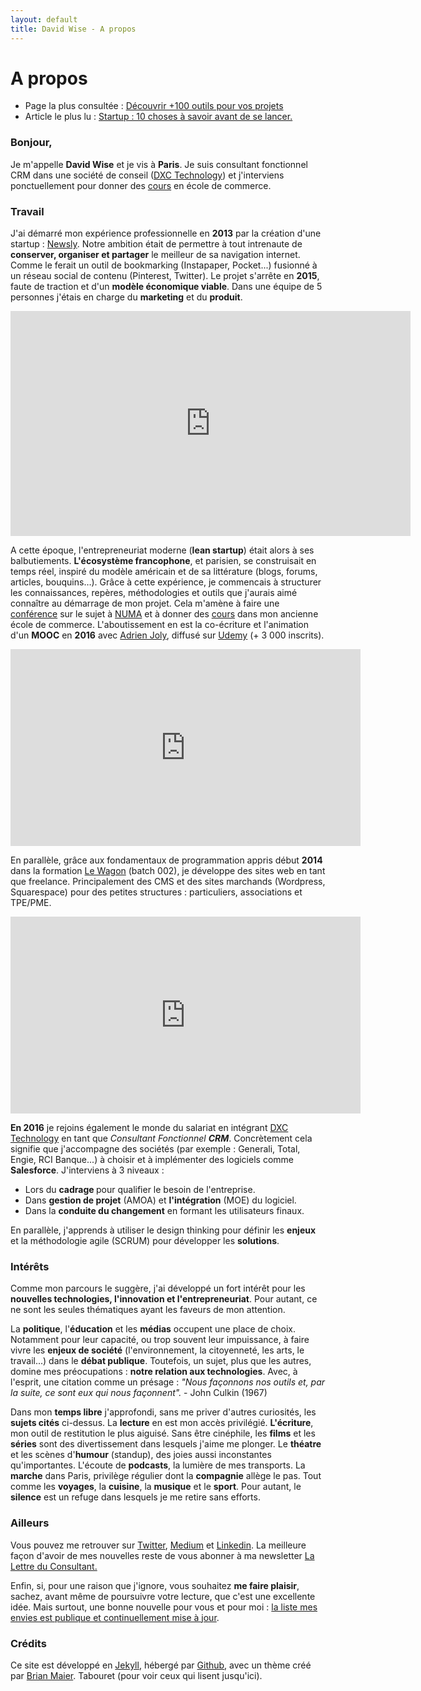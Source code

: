 ```yaml
---
layout: default
title: David Wise - A propos
---
```


<div class="post">
	<h1 class="pageTitle"> A propos</h1>

<ul>
  <li> Page la plus consultée : <a href="/outils">Découvrir +100 outils pour vos projets</a></li>
  <li> Article le plus lu : <a href="/startup-10-choses-savoir-avant-lancer/"> Startup : 10 choses à savoir avant de se lancer.</a></li>
  </ul>

  <h3> Bonjour, </h3>
  <p> Je m'appelle <b>David Wise</b> et je vis à <b>Paris</b>. Je suis consultant fonctionnel CRM dans une société de conseil (<a href="https://www.dxc.technology/">DXC Technology</a>) et j'interviens ponctuellement pour donner des <a href="/cours">cours</a> en école de commerce.</p> 

  <h3> Travail</h3>
  <p> J'ai démarré mon expérience professionnelle en <b>2013</b> par la création d'une startup : <a href="https://fr.petitsfrenchies.com/newsly-application-web-favoris-interview/">Newsly</a>. Notre ambition était de permettre à tout intrenaute de <b>conserver, organiser et partager</b> le meilleur de sa navigation internet. Comme le ferait un outil de bookmarking (Instapaper, Pocket...) fusionné à un réseau social de contenu (Pinterest, Twitter). Le projet s'arrête en <b>2015</b>, faute de traction et d'un <b>modèle économique viable</b>. Dans une équipe de 5 personnes j'étais en charge du <b>marketing</b> et du <b>produit</b>.</p> 

  <p><iframe src="https://player.vimeo.com/video/89918281" width="640" height="360" frameborder="0" webkitallowfullscreen mozallowfullscreen allowfullscreen></iframe></p>

  <p> A cette époque, l'entrepreneuriat moderne (<b>lean startup</b>) était alors à ses balbutiements. <b>L'écosystème francophone</b>, et parisien, se construisait en temps réel, inspiré du modèle américain et de sa littérature (blogs, forums, articles, bouquins…). 
  Grâce à cette expérience, je commencais à structurer les connaissances, repères, méthodologies et outils que j'aurais aimé connaître au démarrage de mon projet. Cela m'amène à faire une <a href="http://startuptour.mystrikingly.com/">conférence</a> sur le sujet à <a href="https://www.numa.co/fr">NUMA</a> et à donner des <a href="/startup">cours</a> dans mon ancienne école de commerce. L'aboutissement en est la co-écriture et l'animation d'un <b>MOOC</b> en <b>2016</b> avec <a href="https://adrienjoly.com/">Adrien Joly</a>, diffusé sur <a href="https://www.udemy.com/startuptour/?couponCode=DAVIDWISE.FR">Udemy</a> (+ 3 000 inscrits).</p> 

  <p><iframe width="560" height="315" src="https://www.youtube.com/embed/WAj70jDQZF8" frameborder="0" allow="autoplay; encrypted-media" allowfullscreen></iframe></p>

  <p> En parallèle, grâce aux fondamentaux de programmation appris début <b>2014</b> dans la formation <a href="https://www.lewagon.com/"> Le Wagon</a> (batch 002), je développe des sites web en tant que freelance. Principalement des CMS et des sites marchands (Wordpress, Squarespace) pour des petites structures : particuliers, associations et TPE/PME.</p> 

  <p><iframe width="560" height="315" src="https://www.youtube.com/embed/Du0eKxOrLsQ" frameborder="0" allow="accelerometer; autoplay; encrypted-media; gyroscope; picture-in-picture" allowfullscreen></iframe> <p/> 

  <p> <b>En 2016</b> je rejoins également le monde du salariat en intégrant <a href="https://www.dxc.technology/">DXC Technology</a> en tant que <i>Consultant Fonctionnel <b>CRM</b></i>. Concrètement cela signifie que j'accompagne des sociétés (par exemple : Generali, Total, Engie, RCI Banque...) à choisir et à implémenter des logiciels comme <b>Salesforce</b>. J'interviens à 3 niveaux : 
  <ul>
  <li>Lors du <b>cadrage </b> pour qualifier le besoin de l'entreprise.</li>
  <li>Dans <b> gestion de projet</b> (AMOA) et <b>l'intégration</b> (MOE) du logiciel.</li>
  <li>Dans la <b>conduite du changement</b> en formant les utilisateurs finaux.</li>
  </ul>

  <p>En parallèle, j'apprends à utiliser le design thinking pour définir les <b>enjeux</b> et la méthodologie agile (SCRUM) pour développer les <b>solutions</b>.</p>

  <h3> Intérêts </h3>

  <p>Comme mon parcours le suggère, j'ai développé un fort intérêt pour les <b>nouvelles technologies, l'innovation et l'entrepreneuriat</b>. Pour autant, ce ne sont les seules thématiques ayant les faveurs de mon attention. </p> 

  <p>La <b>politique</b>, l'<b>éducation</b> et les <b>médias</b> occupent une place de choix. Notamment pour leur capacité, ou trop souvent leur impuissance, à faire vivre les <b>enjeux de société</b> (l'environnement, la citoyenneté, les arts, le travail...) dans le <b>débat publique</b>. Toutefois, un sujet, plus que les autres, domine mes préocupations : <b>notre relation aux technologies</b>. Avec, à l'esprit, une citation comme un présage : <i>"Nous façonnons nos outils et, par la suite, ce sont eux qui nous façonnent".</i> - John Culkin (1967)</p>

  <p> Dans mon <b>temps libre</b> j'approfondi, sans me priver d'autres curiosités, les <b>sujets cités</b> ci-dessus. La <b>lecture</b> en est mon accès privilégié. <b>L'écriture</b>, mon outil de restitution le plus aiguisé. Sans être cinéphile, les <b>films</b> et les <b>séries</b> sont des divertissement dans lesquels j'aime me plonger. Le <b>théatre</b> et les scènes d'<b>humour</b> (standup), des joies aussi inconstantes qu'importantes. L'écoute de <b>podcasts</b>, la lumière de mes transports. La <b>marche</b> dans Paris, privilège régulier dont la <b>compagnie</b> allège le pas. Tout comme les <b>voyages</b>, la <b>cuisine</b>, la <b>musique</b> et le <b>sport</b>. Pour autant, le <b>silence</b> est un refuge dans lesquels je me retire sans efforts.</p>

  <h3> Ailleurs</h3>

  <p>Vous pouvez me retrouver sur <a href="https://twitter.com/dawise_">Twitter</a>, <a href="https://medium.com/@dawise_">Medium</a> et <a href="https://www.linkedin.com/in/davidwisefr/">Linkedin</a>. La meilleure façon d'avoir de mes nouvelles reste de vous abonner à ma newsletter <a href="/lettre">La Lettre du Consultant.</a> </p> 

  <p>Enfin, si, pour une raison que j'ignore, vous souhaitez <b>me faire plaisir</b>, sachez, avant même de poursuivre votre lecture, que c'est une excellente idée. Mais surtout, une bonne nouvelle pour vous et pour moi : <a href="https://kit.co/dawise/la-liste-des-mes-envies"> la liste mes envies est publique et continuellement mise à jour</a>.</p>

<h3> Crédits</h3>

  <p>Ce site est développé en <a href="https://jekyllrb.com/">Jekyll</a>, hébergé par <a href="https://github.com/">Github</a>, avec un thème créé par <a href="http://brianmaierjr.com">Brian Maier</a>. Tabouret (pour voir ceux qui lisent jusqu'ici).</p>
